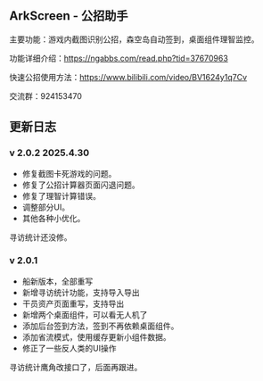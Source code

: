 ## ArkScreen - 公招助手

主要功能：游戏内截图识别公招，森空岛自动签到，桌面组件理智监控。

功能详细介绍：https://ngabbs.com/read.php?tid=37670963

快速公招使用方法：https://www.bilibili.com/video/BV1624y1q7Cv

交流群：924153470

## 更新日志

### v 2.0.2	2025.4.30

* 修复截图卡死游戏的问题。
* 修复了公招计算器页面闪退问题。
* 修复了理智计算错误。
* 调整部分UI。
* 其他各种小优化。

寻访统计还没修。

### v 2.0.1 

* 船新版本，全部重写
* 新增寻访统计功能，支持导入导出
* 干员资产页面重写，支持导出
* 新增两个桌面组件，可以看无人机了
* 添加后台签到方法，签到不再依赖桌面组件。
* 添加省流模式，使用缓存更新小组件数据。
* 修正了一些反人类的UI操作

寻访统计鹰角改接口了，后面再跟进。

